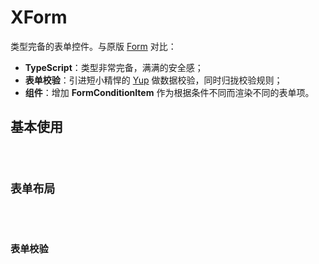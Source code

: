 # XForm

类型完备的表单控件。与原版 [Form](https://ant.design/components/form-cn/) 对比：

- **TypeScript**：类型非常完备，满满的安全感；
- **表单校验**：引进短小精悍的 [Yup](https://github.com/jquense/yup) 做数据校验，同时归拢校验规则；
- **组件**：增加 **FormConditionItem** 作为根据条件不同而渲染不同的表单项。

## 基本使用

<code src="./codes/basic.tsx" />

## 表单布局

<code src="./codes/layout.tsx" />

## 表单校验

<code src="./codes/validate.tsx" />
